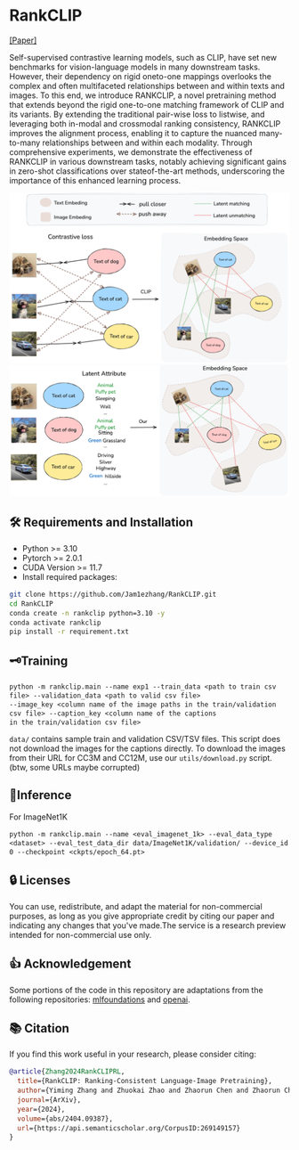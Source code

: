 # RankCLIP

[[Paper]](https://arxiv.org/abs/2404.09387)



Self-supervised contrastive learning models, such as CLIP, have set new benchmarks for vision-language models in many downstream tasks. However, their dependency on rigid oneto-one mappings overlooks the complex and often multifaceted relationships between and within texts and images. To this end, we introduce RANKCLIP, a novel pretraining method that extends beyond the rigid one-to-one matching framework of CLIP and its variants. By extending the traditional pair-wise loss to listwise, and leveraging both in-modal and crossmodal ranking consistency, RANKCLIP improves the alignment process, enabling it to capture the nuanced many-to-many relationships between and within each modality. Through comprehensive experiments, we demonstrate the effectiveness of RANKCLIP in various downstream tasks, notably achieving significant gains in zero-shot classifications over stateof-the-art methods, underscoring the importance of this enhanced learning process.

![RankCLIP](images/intro_teaser_up.png)
![RankCLIP](images/intro_teaser_down.png)




## 🛠️ Requirements and Installation

- Python >= 3.10
- Pytorch >= 2.0.1
- CUDA Version >= 11.7
- Install required packages:
```bash 
git clone https://github.com/Jam1ezhang/RankCLIP.git
cd RankCLIP
conda create -n rankclip python=3.10 -y
conda activate rankclip
pip install -r requirement.txt
```

## 🗝️Training

```
python -m rankclip.main --name exp1 --train_data <path to train csv file> --validation_data <path to valid csv file>
--image_key <column name of the image paths in the train/validation csv file> --caption_key <column name of the captions
in the train/validation csv file>  
```

 `data/` contains sample train and validation CSV/TSV files. This script does not download the images for the captions directly. To download the images from their URL for CC3M and CC12M, use our `utils/download.py` script. (btw, some URLs maybe corrupted)

## 🤖Inference 

For ImageNet1K
```
python -m rankclip.main --name <eval_imagenet_1k> --eval_data_type <dataset> --eval_test_data_dir data/ImageNet1K/validation/ --device_id 0 --checkpoint <ckpts/epoch_64.pt> 
```
## 🔒 Licenses

You can use, redistribute, and adapt the material for non-commercial purposes, as long as you give appropriate credit by citing our paper and indicating any changes that you've made.The service is a research preview intended for non-commercial use only.

## 👍 Acknowledgement

Some portions of the code in this repository are adaptations from the following repositories: [mlfoundations](https://github.com/mlfoundations/open_clip) and [openai](https://github.com/openai/CLIP).

## 📚 Citation

If you find this work useful in your research, please consider citing:

```bibtex
@article{Zhang2024RankCLIPRL,
  title={RankCLIP: Ranking-Consistent Language-Image Pretraining},
  author={Yiming Zhang and Zhuokai Zhao and Zhaorun Chen and Zhaorun Chen and Zhili Feng and Zenghui Ding and Yining Sun},
  journal={ArXiv},
  year={2024},
  volume={abs/2404.09387},
  url={https://api.semanticscholar.org/CorpusID:269149157}
}
```

